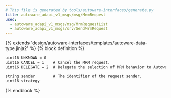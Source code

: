```yaml
---
# This file is generated by tools/autoware-interfaces/generate.py
title: autoware_adapi_v1_msgs/msg/MrmRequest
used:
  - autoware_adapi_v1_msgs/msg/MrmRequestList
  - autoware_adapi_v1_msgs/srv/SendMrmRequest
---
```


{% extends 'design/autoware-interfaces/templates/autoware-data-type.jinja2' %}
{% block definition %}

```txt
uint16 UNKNOWN = 0
uint16 CANCEL = 1    # Cancel the MRM request.
uint16 DELEGATE = 2  # Delegate the selection of MRM behavior to Autoware.

string sender        # The identifier of the request sender.
uint16 strategy
```

{% endblock %}
